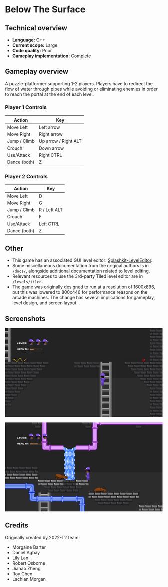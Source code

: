 # Below The Surface

## Technical overview

- **Language:** C++
- **Current scope:** Large
- **Code quality:** Poor
- **Gameplay implementation:** Complete

## Gameplay overview

A puzzle-platformer supporting 1-2 players. Players have to redirect the flow of water through pipes while avoiding or eliminating enemies in order to reach the portal at the end of each level.

### Player 1 Controls

| Action        | Key                  |
|---------------|----------------------|
| Move Left     | Left arrow           |
| Move Right    | Right arrow          |
| Jump / Climb  | Up arrow / Right ALT |
| Crouch        | Down arrow           |
| Use/Attack    | Right CTRL           |
| Dance (both)  | Z                    |

### Player 2 Controls

| Action        | Key                  |
|---------------|----------------------|
| Move Left     | D                    |
| Move Right    | G                    |
| Jump / Climb  | R / Left ALT         |
| Crouch        | F                    |
| Use/Attack    | Left CTRL            |
| Dance (both)  | Z                    |

## Other

- This game has an associated GUI level editor: [Splashkit-LevelEditor](https://github.com/thoth-tech/Splashkit-LevelEditor).
- Some miscellaneous documentation from the original authors is in `/docs/`, alongside additional documentation related to level editing.
- Relevant resources to use the 3rd-party Tiled level editor are in `/levels/tiled`.
- The game was originally designed to run at a resolution of 1600x896, but this was lowered to 800x446 for performance reasons on the arcade machines. The change has several implications for gameplay, level design, and screen layout.

## Screenshots

![](/documentation/screenshot-01.png)

![](/documentation/screenshot-02.png)

## Credits

Originally created by 2022-T2 team:

- Morgaine Barter
- Daniel Agbay
- Lily Lan
- Robert Osborne
- Jiahao Zheng
- Roy Chen
- Lachlan Morgan
